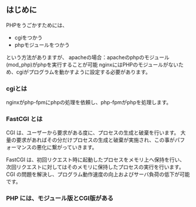 ## はじめに
PHPをうごかすためには、
* cgiをつかう
* phpモジュールをつかう

という方法がありますが、
apacheの場合：apacheのphpのモジュール(mod_php)がphpを実行することが可能
nginxにはPHPのモジュールがないため、cgiがプログラムを動かすように設定する必要があります。

### cgiとは

nginxがphp-fpmにphpの処理を依頼し、php-fpmがphpを処理します。
### FastCGI とは
CGI は、ユーザーから要求がある度に、プロセスの生成と破棄を行います。 大量の要求があればその分だけプロセスの生成と破棄が実施され、この事がパフォーマンスの悪化に繋がっていきます。

FastCGI は、初回リクエスト時に起動したプロセスをメモリ上へ保持を行い、次回リクエストに対してはそのメモリに保持したプロセスの実行を行います。 CGI の問題を解決し、プログラム動作速度の向上およびサーバ負荷の低下が可能です。

### PHP には、モジュール版とCGI版がある